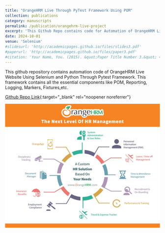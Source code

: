 ```yaml
---
title: "OrangeHRM Live Through PyTest Framework Using POM"
collection: publications
category: manuscripts
permalink: /publication/orangehrm-live-project
excerpt: 'This Github Repo contains code for Automation of OrangeHRM Live Website which is a web application for HR Management.'
date: 2024-10-01
venue: 'Selenium'
#slidesurl: 'http://academicpages.github.io/files/slides3.pdf'
#paperurl: 'http://academicpages.github.io/files/paper3.pdf'
#citation: 'Your Name, You. (2015). &quot;Paper Title Number 3.&quot; <i>Journal 1</i>. 1(3).'
---
```



This github repository contains automation code of OrangeHRM Live Website Using Selenium and Python Through Pytest Framework. This framework contains all the essential components like POM, Reporting, Logging, Markers, Fixtures,etc.

[Github Repo Link](https://github.com/AutomationNexus/Orange_HRM_Automation_Framework){:target="_blank" rel="noopener noreferrer"}

<img src='/images/orange-hrm.jpg'>